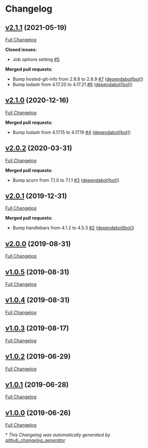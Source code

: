 # Changelog

## [v2.1.1](https://github.com/compwright/feathers-bee-queue/tree/v2.1.1) (2021-05-19)

[Full Changelog](https://github.com/compwright/feathers-bee-queue/compare/v2.1.0...v2.1.1)

**Closed issues:**

- Job options setting [\#5](https://github.com/compwright/feathers-bee-queue/issues/5)

**Merged pull requests:**

- Bump hosted-git-info from 2.8.8 to 2.8.9 [\#7](https://github.com/compwright/feathers-bee-queue/pull/7) ([dependabot[bot]](https://github.com/apps/dependabot))
- Bump lodash from 4.17.20 to 4.17.21 [\#6](https://github.com/compwright/feathers-bee-queue/pull/6) ([dependabot[bot]](https://github.com/apps/dependabot))

## [v2.1.0](https://github.com/compwright/feathers-bee-queue/tree/v2.1.0) (2020-12-16)

[Full Changelog](https://github.com/compwright/feathers-bee-queue/compare/v2.0.2...v2.1.0)

**Merged pull requests:**

- Bump lodash from 4.17.15 to 4.17.19 [\#4](https://github.com/compwright/feathers-bee-queue/pull/4) ([dependabot[bot]](https://github.com/apps/dependabot))

## [v2.0.2](https://github.com/compwright/feathers-bee-queue/tree/v2.0.2) (2020-03-31)

[Full Changelog](https://github.com/compwright/feathers-bee-queue/compare/v2.0.1...v2.0.2)

**Merged pull requests:**

- Bump acorn from 7.1.0 to 7.1.1 [\#3](https://github.com/compwright/feathers-bee-queue/pull/3) ([dependabot[bot]](https://github.com/apps/dependabot))

## [v2.0.1](https://github.com/compwright/feathers-bee-queue/tree/v2.0.1) (2019-12-31)

[Full Changelog](https://github.com/compwright/feathers-bee-queue/compare/v2.0.0...v2.0.1)

**Merged pull requests:**

- Bump handlebars from 4.1.2 to 4.5.3 [\#2](https://github.com/compwright/feathers-bee-queue/pull/2) ([dependabot[bot]](https://github.com/apps/dependabot))

## [v2.0.0](https://github.com/compwright/feathers-bee-queue/tree/v2.0.0) (2019-08-31)

[Full Changelog](https://github.com/compwright/feathers-bee-queue/compare/v1.0.5...v2.0.0)

## [v1.0.5](https://github.com/compwright/feathers-bee-queue/tree/v1.0.5) (2019-08-31)

[Full Changelog](https://github.com/compwright/feathers-bee-queue/compare/v1.0.4...v1.0.5)

## [v1.0.4](https://github.com/compwright/feathers-bee-queue/tree/v1.0.4) (2019-08-31)

[Full Changelog](https://github.com/compwright/feathers-bee-queue/compare/v1.0.3...v1.0.4)

## [v1.0.3](https://github.com/compwright/feathers-bee-queue/tree/v1.0.3) (2019-08-17)

[Full Changelog](https://github.com/compwright/feathers-bee-queue/compare/v1.0.2...v1.0.3)

## [v1.0.2](https://github.com/compwright/feathers-bee-queue/tree/v1.0.2) (2019-06-29)

[Full Changelog](https://github.com/compwright/feathers-bee-queue/compare/v1.0.1...v1.0.2)

## [v1.0.1](https://github.com/compwright/feathers-bee-queue/tree/v1.0.1) (2019-06-28)

[Full Changelog](https://github.com/compwright/feathers-bee-queue/compare/v1.0.0...v1.0.1)

## [v1.0.0](https://github.com/compwright/feathers-bee-queue/tree/v1.0.0) (2019-06-26)

[Full Changelog](https://github.com/compwright/feathers-bee-queue/compare/98866e9c4f112b8c83ffda04f888135288f0b102...v1.0.0)



\* *This Changelog was automatically generated by [github_changelog_generator](https://github.com/github-changelog-generator/github-changelog-generator)*
